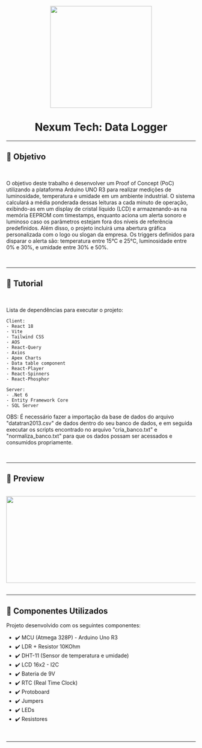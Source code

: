 <h1 align="center"> 
<br>
    <img src="./Assets/Title.PNG" width="270">
<br>
<br>
Nexum Tech: Data Logger
</h1>

<hr />

## :dart: Objetivo

<br>

O objetivo deste trabalho é desenvolver um Proof of Concept (PoC) utilizando a plataforma Arduino UNO R3 para realizar medições de luminosidade, temperatura e umidade em um ambiente industrial. O sistema calculará a média ponderada dessas leituras a cada minuto de operação, exibindo-as em um display de cristal líquido (LCD) e armazenando-as na memória EEPROM com timestamps, enquanto aciona um alerta sonoro e luminoso caso os parâmetros estejam fora dos níveis de referência predefinidos. Além disso, o projeto incluirá uma abertura gráfica personalizada com o logo ou slogan da empresa. Os triggers definidos para disparar o alerta são: temperatura entre 15°C e 25°C, luminosidade entre 0% e 30%, e umidade entre 30% e 50%.

<br>

<hr />

## :page_with_curl: Tutorial

<br>

Lista de dependências para executar o projeto:

    Client:
    - React 18
    - Vite
    - Tailwind CSS
    - AOS
    - React-Query
    - Axios 
    - Apex Charts
    - Data table component
    - React-Player
    - React-Spinners
    - React-Phosphor

    Server:
    - .Net 6
    - Entity Framework Core
    - SQL Server

OBS: É necessário fazer a importação da base de dados do arquivo "datatran2013.csv" de dados dentro do seu banco de dados, e em seguida executar os scripts encontrado no arquivo "cria_banco.txt" e "normaliza_banco.txt" para que os dados possam ser acessados e consumidos propriamente.

<br>

<hr />

## :city_sunset: Preview

<br>

<div align="center">
    <img src="./Assets/Preview.gif" width="570" height="230">
</div>

<br>

<hr />

## :rocket: Componentes Utilizados 

Projeto desenvolvido com os seguintes componentes:

- :heavy_check_mark: MCU (Atmega 328P) - Arduino Uno R3
- :heavy_check_mark: LDR + Resistor 10KOhm
- :heavy_check_mark: DHT-11 (Sensor de temperatura e umidade)
- :heavy_check_mark: LCD 16x2 - I2C
- :heavy_check_mark: Bateria de 9V
- :heavy_check_mark: RTC (Real Time Clock)
- :heavy_check_mark: Protoboard
- :heavy_check_mark: Jumpers
- :heavy_check_mark: LEDs
- :heavy_check_mark: Resistores

<br>
<hr />

